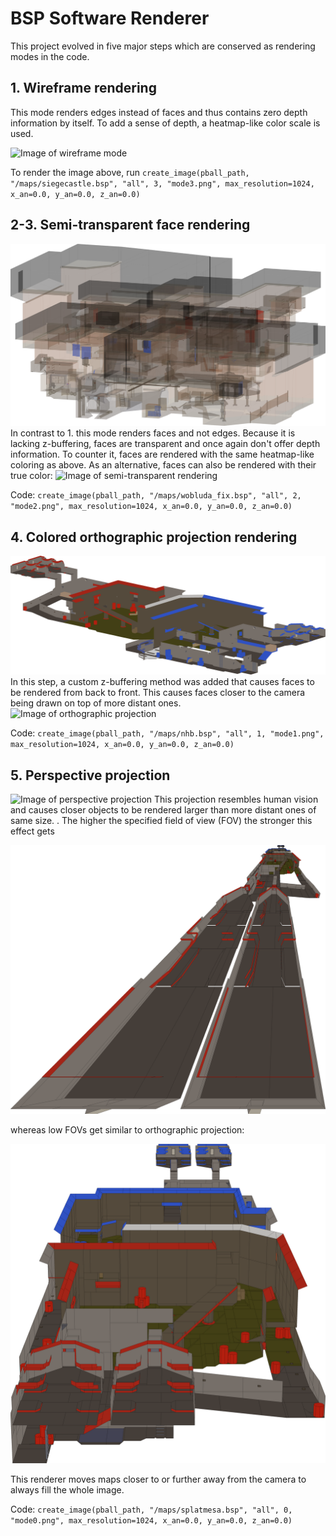 # BSP Software Renderer
This project evolved in five major steps which are conserved as
rendering modes in the code. 

## 1. Wireframe rendering
This mode renders edges instead of faces and thus contains zero depth
information by itself. To add a sense of depth, a heatmap-like color
scale is used.

![Image of wireframe mode](../imgs/siegecastle_hmwf.png)

To render the image above, run `create_image(pball_path, "/maps/siegecastle.bsp", "all", 3, "mode3.png", max_resolution=1024, x_an=0.0, y_an=0.0, z_an=0.0)
`

## 2-3. Semi-transparent face rendering
![Image of true color rendering](../imgs/apache_b2_hm_3d.png)
In contrast to 1. this mode renders faces and not edges. Because it
is lacking z-buffering, faces are transparent and once again
don't offer depth information. To counter it, faces are rendered
with the same heatmap-like coloring as above. As an alternative,
faces can also be rendered with their true color:
![Image of semi-transparent rendering](../imgs/wobluda_fix_hm.png)

Code: `create_image(pball_path, "/maps/wobluda_fix.bsp", "all", 2, "mode2.png", max_resolution=1024, x_an=0.0, y_an=0.0, z_an=0.0)`

## 4. Colored orthographic projection rendering
![Image of rotated orthographic projection](../imgs/pp1_3d.png)
In this step, a custom z-buffering method was added that causes faces to be rendered from back
to front. This causes faces closer to the camera being drawn on top of more distant ones.
![Image of orthographic projection](../imgs/nhb_col.png)

Code: `create_image(pball_path, "/maps/nhb.bsp", "all", 1, "mode1.png", max_resolution=1024, x_an=0.0, y_an=0.0, z_an=0.0)`

## 5. Perspective projection
![Image of perspective projection](../imgs/splatmesa_all.png)
This projection resembles human vision and causes closer objects to be rendered larger than more distant ones of same size.
. The higher the specified field of view (FOV) the stronger this effect gets

![Rendering with high fov](../imgs/high_fov.png)

whereas low FOVs get similar to orthographic projection:

![Rendering with low fov](../imgs/low_fov.png)

This renderer moves maps closer to or further away from the camera to always
fill the whole image.

Code: `create_image(pball_path, "/maps/splatmesa.bsp", "all", 0, "mode0.png", max_resolution=1024, x_an=0.0, y_an=0.0, z_an=0.0)`
